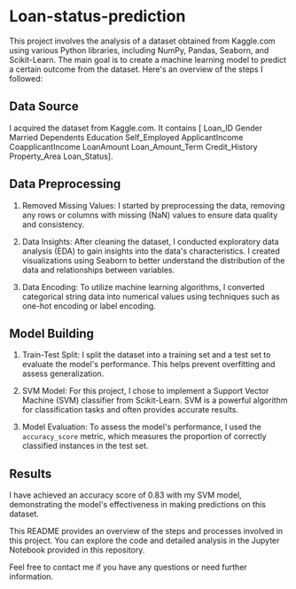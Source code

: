 # Loan-status-prediction


This project involves the analysis of a dataset obtained from Kaggle.com using various Python libraries, including NumPy, Pandas, Seaborn, and Scikit-Learn. The main goal is to create a machine learning model to predict a certain outcome from the dataset. Here's an overview of the steps I followed:

## Data Source
I acquired the dataset from Kaggle.com. It contains [ Loan_ID	Gender	Married	Dependents	Education	Self_Employed	ApplicantIncome	CoapplicantIncome	LoanAmount	Loan_Amount_Term	Credit_History	Property_Area	Loan_Status].

## Data Preprocessing
1. Removed Missing Values: I started by preprocessing the data, removing any rows or columns with missing (NaN) values to ensure data quality and consistency.

2. Data Insights: After cleaning the dataset, I conducted exploratory data analysis (EDA) to gain insights into the data's characteristics. I created visualizations using Seaborn to better understand the distribution of the data and relationships between variables.

3. Data Encoding: To utilize machine learning algorithms, I converted categorical string data into numerical values using techniques such as one-hot encoding or label encoding.

## Model Building
1. Train-Test Split: I split the dataset into a training set and a test set to evaluate the model's performance. This helps prevent overfitting and assess generalization.

2. SVM Model: For this project, I chose to implement a Support Vector Machine (SVM) classifier from Scikit-Learn. SVM is a powerful algorithm for classification tasks and often provides accurate results.

3. Model Evaluation: To assess the model's performance, I used the `accuracy_score` metric, which measures the proportion of correctly classified instances in the test set.

## Results
I have achieved an accuracy score of 0.83 with my SVM model, demonstrating the model's effectiveness in making predictions on this dataset.

This README provides an overview of the steps and processes involved in this project. You can explore the code and detailed analysis in the Jupyter Notebook provided in this repository.

Feel free to contact me if you have any questions or need further information.
